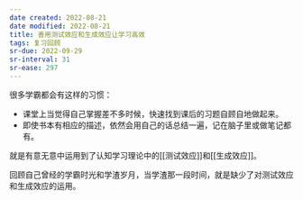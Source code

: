 ```yaml
---
date created: 2022-08-21
date modified: 2022-08-21
title: 善用测试效应和生成效应让学习高效
tags: 复习回顾
sr-due: 2022-09-29
sr-interval: 31
sr-ease: 297
---
```


很多学霸都会有这样的习惯：
- 课堂上当觉得自己掌握差不多时候，快速找到课后的习题自顾自地做起来。
- 即使书本有相应的描述，依然会用自己的话总结一遍，记在脑子里或做笔记都有。

就是有意无意中运用到了认知学习理论中的[[测试效应]]和[[生成效应]]。

回顾自己曾经的学霸时光和学渣岁月，当学渣那一段时间，就是缺少了对测试效应和生成效应的运用。